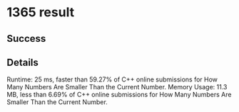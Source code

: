 # 1365 result

## Success

## Details

Runtime: 25 ms, faster than 59.27% of C++ online submissions for How Many Numbers Are Smaller Than the Current Number.
Memory Usage: 11.3 MB, less than 6.69% of C++ online submissions for How Many Numbers Are Smaller Than the Current Number.
